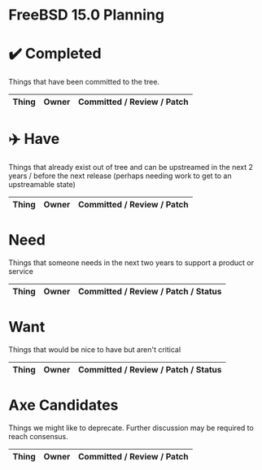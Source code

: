 FreeBSD 15.0 Planning
===
 
# :heavy_check_mark: Completed

Things that have been committed to the tree.

| Thing                     | Owner    | Committed / Review / Patch |
| --                        | --       | -- |


# :airplane: Have

Things that already exist out of tree and can be upstreamed in the next 2 years / before the next release (perhaps needing work to get to an upstreamable state)

| Thing                     | Owner    | Committed / Review / Patch |
| --                        | --       | -- |


# Need

Things that someone needs in the next two years to support a product or service

| Thing                  | Owner     | Committed / Review / Patch / Status |
| --                     | --        | -- |

# Want

Things that would be nice to have but aren't critical

| Thing                           | Owner     | Committed / Review / Patch / Status |
| --                              | --        | -- |

# Axe Candidates

Things we might like to deprecate.  Further discussion may be required to reach consensus.

| Thing                           | Owner     | Committed / Review / Patch |
| --                              | --        | -- |
